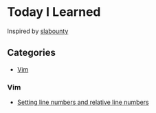 # Today I Learned
Inspired by [slabounty](https://github.com/slabounty/til) 

## Categories
- [Vim](#Vim)




### Vim
- [Setting line numbers and relative line numbers](line-and-relative-line-number.md)
